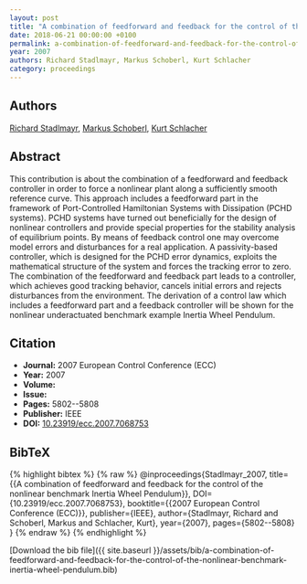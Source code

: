 ```yaml
---
layout: post
title: "A combination of feedforward and feedback for the control of the nonlinear benchmark Inertia Wheel Pendulum"
date: 2018-06-21 00:00:00 +0100
permalink: a-combination-of-feedforward-and-feedback-for-the-control-of-the-nonlinear-benchmark-inertia-wheel-pendulum
year: 2007
authors: Richard Stadlmayr, Markus Schoberl, Kurt Schlacher
category: proceedings
---
```

 
## Authors
[Richard Stadlmayr](authors/richard-stadlmayr), [Markus Schoberl](authors/markus-schoberl), [Kurt Schlacher](authors/kurt-schlacher)
 
## Abstract
This contribution is about the combination of a feedforward and feedback controller in order to force a nonlinear plant along a sufficiently smooth reference curve. This approach includes a feedforward part in the framework of Port-Controlled Hamiltonian Systems with Dissipation (PCHD systems). PCHD systems have turned out beneficially for the design of nonlinear controllers and provide special properties for the stability analysis of equilibrium points. By means of feedback control one may overcome model errors and disturbances for a real application. A passivity-based controller, which is designed for the PCHD error dynamics, exploits the mathematical structure of the system and forces the tracking error to zero. The combination of the feedforward and feedback part leads to a controller, which achieves good tracking behavior, cancels initial errors and rejects disturbances from the environment. The derivation of a control law which includes a feedforward part and a feedback controller will be shown for the nonlinear underactuated benchmark example Inertia Wheel Pendulum.
 
## Citation
- **Journal:** 2007 European Control Conference (ECC)
- **Year:** 2007
- **Volume:** 
- **Issue:** 
- **Pages:** 5802--5808
- **Publisher:** IEEE
- **DOI:** [10.23919/ecc.2007.7068753](https://doi.org/10.23919/ecc.2007.7068753)
 
## BibTeX
{% highlight bibtex %}
{% raw %}
@inproceedings{Stadlmayr_2007,
  title={{A combination of feedforward and feedback for the control of the nonlinear benchmark Inertia Wheel Pendulum}},
  DOI={10.23919/ecc.2007.7068753},
  booktitle={{2007 European Control Conference (ECC)}},
  publisher={IEEE},
  author={Stadlmayr, Richard and Schoberl, Markus and Schlacher, Kurt},
  year={2007},
  pages={5802--5808}
}
{% endraw %}
{% endhighlight %}
 
[Download the bib file]({{ site.baseurl }}/assets/bib/a-combination-of-feedforward-and-feedback-for-the-control-of-the-nonlinear-benchmark-inertia-wheel-pendulum.bib)
 
